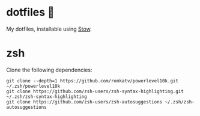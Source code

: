 # dotfiles :open_file_folder:
My dotfiles, installable using [Stow](http://www.gnu.org/software/stow/ "GNU Stow").

# zsh
Clone the following dependencies:
```
git clone --depth=1 https://github.com/romkatv/powerlevel10k.git ~/.zsh/powerlevel10k
git clone https://github.com/zsh-users/zsh-syntax-highlighting.git ~/.zsh/zsh-syntax-highlighting
git clone https://github.com/zsh-users/zsh-autosuggestions ~/.zsh/zsh-autosuggestions
```